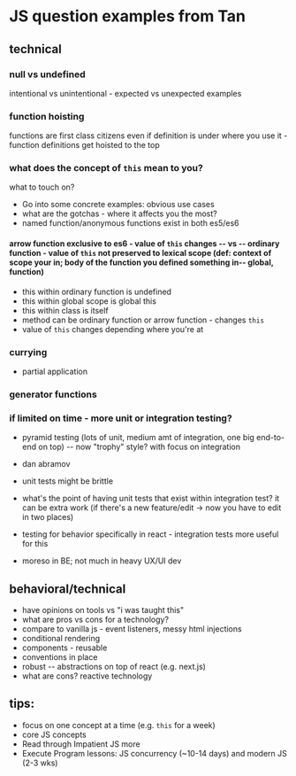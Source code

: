 # JS question examples from Tan

## technical
### null vs undefined
intentional vs unintentional - expected vs unexpected
examples

### function hoisting
functions are first class citizens
even if definition is under where you use it - function definitions get hoisted to the top

### what does the concept of `this` mean to you?
what to touch on?
- Go into some concrete examples: obvious use cases
- what are the gotchas - where it affects you the most?
- named function/anonymous functions exist in both es5/es6
#### arrow function exclusive to es6 - value of `this` changes -- vs -- ordinary function - value of `this` not preserved to lexical scope (def: context of scope your in; body of the function you defined something in-- global, function)
  - this within ordinary function is undefined
  - this within global scope is global this
  - this within class is itself
  - method can be ordinary function or arrow function - changes `this`
- value of `this` changes depending where you're at

### currying
- partial application
### generator functions

### if limited on time - more unit or integration testing?
- pyramid testing (lots of unit, medium amt of integration, one big end-to-end on top) -- now "trophy" style? with focus on integration
- dan abramov
- unit tests might be brittle
- what's the point of having unit tests that exist within integration test? it can be extra work (if there's a new feature/edit -> now you have to edit in two places)
- testing for behavior specifically in react - integration tests more useful for this

- moreso in BE; not much in heavy UX/UI dev

## behavioral/technical
- have opinions on tools vs "i was taught this"
- what are pros vs cons for a technology?
- compare to vanilla js - event listeners, messy html injections
- conditional rendering
- components - reusable
- conventions in place
- robust -- abstractions on top of react (e.g. next.js)
- what are cons? reactive technology

## tips:
- focus on one concept at a time (e.g. `this` for a week)
- core JS concepts
- Read through Impatient JS more
- Execute Program lessons: JS concurrency (~10-14 days) and modern JS (2-3 wks)